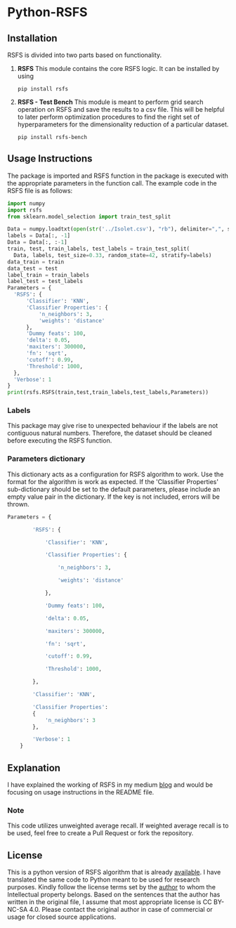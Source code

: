 # Python-RSFS

## Installation 

RSFS is divided into two parts based on functionality. 

1. **RSFS** This module contains the core RSFS logic. It can be installed by using
   ```shell
   pip install rsfs
   ```
1. **RSFS - Test Bench** This module is meant to perform grid search operation on RSFS and save the results to a
   csv file. This will be helpful to later perform optimization procedures to find the right set of hyperparameters for 
   the dimensionality reduction of a particular dataset.
   ```shell
   pip install rsfs-bench
   ```

## Usage Instructions

The package is imported and RSFS function in the package is executed with the appropriate parameters in the function call.
The example code in the RSFS file is as follows:
```python
import numpy
import rsfs
from sklearn.model_selection import train_test_split

Data = numpy.loadtxt(open(str('../Isolet.csv'), "rb"), delimiter=",", skiprows=1)
labels = Data[:, -1]
Data = Data[:, :-1]
train, test, train_labels, test_labels = train_test_split(
  Data, labels, test_size=0.33, random_state=42, stratify=labels)
data_train = train
data_test = test
label_train = train_labels
label_test = test_labels
Parameters = {
  'RSFS': {
      'Classifier': 'KNN',
      'Classifier Properties': {
          'n_neighbors': 3,
          'weights': 'distance'
      },
      'Dummy feats': 100,
      'delta': 0.05,
      'maxiters': 300000,
      'fn': 'sqrt',
      'cutoff': 0.99,
      'Threshold': 1000,
  },
  'Verbose': 1
}
print(rsfs.RSFS(train,test,train_labels,test_labels,Parameters))
```
### Labels

This package may give rise to unexpected behaviour if the labels are not contiguous natural numbers. Therefore, the dataset should
be cleaned before executing the RSFS function.

### Parameters dictionary

This dictionary acts as a configuration for RSFS algorithm to work. Use the format for the algorithm is work as expected.
If the 'Classifier Properties' sub-dictionary should be set to the default parameters, please include an empty value pair 
in the dictionary. If the key is not included, errors will be thrown.
```python
Parameters = {

        'RSFS': {

            'Classifier': 'KNN',

            'Classifier Properties': {

                'n_neighbors': 3,

                'weights': 'distance'

            },

            'Dummy feats': 100,

            'delta': 0.05,

            'maxiters': 300000,

            'fn': 'sqrt',

            'cutoff': 0.99,

            'Threshold': 1000,

        },

        'Classifier': 'KNN',

        'Classifier Properties':
        {
            'n_neighbors': 3
        },

        'Verbose': 1
    }
```
## Explanation

I have explained the working of RSFS in my medium [blog](https://gksriharsha.medium.com) and would be focusing on usage 
instructions in the README file.

### Note

This code utilizes unweighted average recall. If weighted average recall is to be used, feel free to create a Pull Request
or fork the repository.

## License

This is a python version of RSFS algorithm that is already
[available](http://users.spa.aalto.fi/jpohjala/featureselection/). I have translated the same code 
to Python meant to be used for research purposes. Kindly follow the license terms set by the
[author](https://www.linkedin.com/in/orasanen/?originalSubdomain=fi) to whom the 
Intellectual property belongs. Based on the sentences that the author has written in the original file, I assume that
most appropriate license is CC BY-NC-SA 4.0. Please contact the original author in case of commercial or usage for closed
source applications.